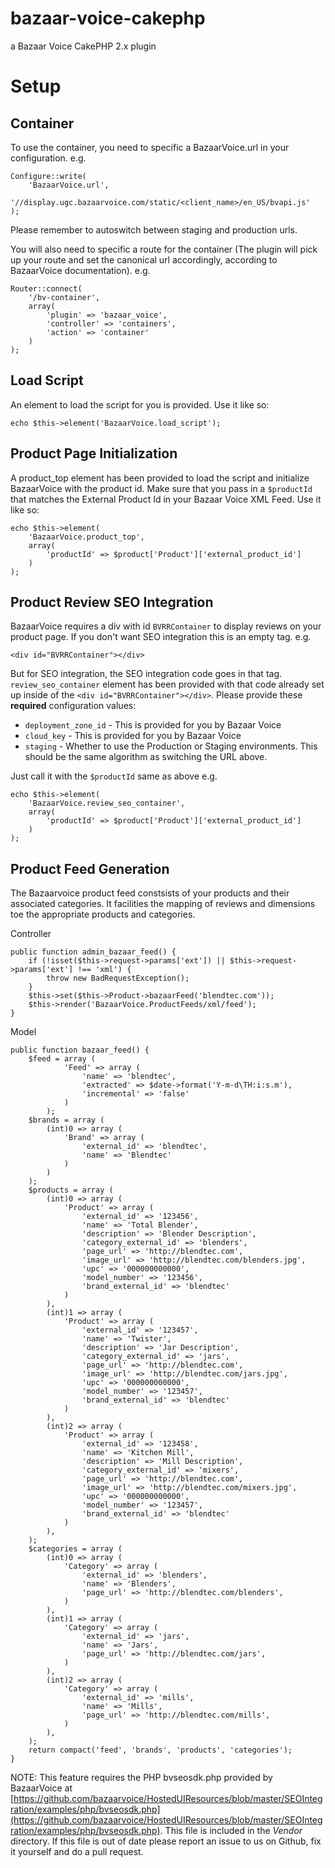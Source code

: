 bazaar-voice-cakephp
====================

a Bazaar Voice CakePHP 2.x plugin


Setup
=================

Container
-----------

To use the container, you need to specific a BazaarVoice.url in your configuration. e.g.

    Configure::write(
    	'BazaarVoice.url',
    	'//display.ugc.bazaarvoice.com/static/<client_name>/en_US/bvapi.js'
	);

Please remember to autoswitch between staging and production urls.

You will also need to specific a route for the container (The plugin will pick up your route and set the canonical url accordingly, according to BazaarVoice documentation). e.g.

    Router::connect(
    	'/bv-container',
    	array(
    		'plugin' => 'bazaar_voice',
    		'controller' => 'containers',
    		'action' => 'container'
		)
	);


Load Script
--------------------

An element to load the script for you is provided. Use it like so:

    echo $this->element('BazaarVoice.load_script');


Product Page Initialization
--------------------------------

A product_top element has been provided to load the script and initialize BazaarVoice with the product id. Make sure that you pass in a `$productId` that matches the External Product Id in your Bazaar Voice XML Feed. Use it like so:

    echo $this->element(
		'BazaarVoice.product_top',
		array(
			'productId' => $product['Product']['external_product_id']
		)
	);

Product Review SEO Integration
--------------------------------------

BazaarVoice requires a div with id `BVRRContainer` to display reviews on your product page. If you don't want SEO integration this is an empty tag. e.g.

    <div id="BVRRContainer"></div>

But for SEO integration, the SEO integration code goes in that tag. `review_seo_container` element has been provided with that code already set up inside of the `<div id="BVRRContainer"></div>`. Please provide these **required** configuration values:

- `deployment_zone_id` - This is provided for you by Bazaar Voice
- `cloud_key` - This is provided for you by Bazaar Voice
- `staging` - Whether to use the Production or Staging environments. This should be the same algorithm as switching the URL above.

Just call it with the `$productId` same as above e.g.

    echo $this->element(
        'BazaarVoice.review_seo_container',
        array(
            'productId' => $product['Product']['external_product_id']
        )
    );

Product Feed Generation
--------------------------------

The Bazaarvoice product feed constsists of your products and their associated categories. It facilities the mapping of reviews and dimensions toe the appropriate products and categories.

Controller

    public function admin_bazaar_feed() {
        if (!isset($this->request->params['ext']) || $this->request->params['ext'] !== 'xml') {
            throw new BadRequestException();
        }
        $this->set($this->Product->bazaarFeed('blendtec.com'));
        $this->render('BazaarVoice.ProductFeeds/xml/feed');
    }

Model

    public function bazaar_feed() {
        $feed = array (
                'Feed' => array (
                    'name' => 'blendtec',
                    'extracted' => $date->format('Y-m-d\TH:i:s.m'),
                    'incremental' => 'false'
                )
            );
        $brands = array (
            (int)0 => array (
                'Brand' => array (
                    'external_id' => 'blendtec',
                    'name' => 'Blendtec'
                )
            )
        );
        $products = array (
            (int)0 => array (
                'Product' => array (
                    'external_id' => '123456',
                    'name' => 'Total Blender',
                    'description' => 'Blender Description',
                    'category_external_id' => 'blenders',
                    'page_url' => 'http://blendtec.com',
                    'image_url' => 'http://blendtec.com/blenders.jpg',
                    'upc' => '000000000000',
                    'model_number' => '123456',
                    'brand_external_id' => 'blendtec'
                )
            ),
            (int)1 => array (
                'Product' => array (
                    'external_id' => '123457',
                    'name' => 'Twister',
                    'description' => 'Jar Description',
                    'category_external_id' => 'jars',
                    'page_url' => 'http://blendtec.com',
                    'image_url' => 'http://blendtec.com/jars.jpg',
                    'upc' => '000000000000',
                    'model_number' => '123457',
                    'brand_external_id' => 'blendtec'
                )
            ),
            (int)2 => array (
                'Product' => array (
                    'external_id' => '123458',
                    'name' => 'Kitchen Mill',
                    'description' => 'Mill Description',
                    'category_external_id' => 'mixers',
                    'page_url' => 'http://blendtec.com',
                    'image_url' => 'http://blendtec.com/mixers.jpg',
                    'upc' => '000000000000',
                    'model_number' => '123457',
                    'brand_external_id' => 'blendtec'
                )
            ),
        );
        $categories = array (
            (int)0 => array (
                'Category' => array (
                    'external_id' => 'blenders',
                    'name' => 'Blenders',
                    'page_url' => 'http://blendtec.com/blenders',
                )
            ),
            (int)1 => array (
                'Category' => array (
                    'external_id' => 'jars',
                    'name' => 'Jars',
                    'page_url' => 'http://blendtec.com/jars',
                )
            ),
            (int)2 => array (
                'Category' => array (
                    'external_id' => 'mills',
                    'name' => 'Mills',
                    'page_url' => 'http://blendtec.com/mills',
                )
            ),
        );
        return compact('feed', 'brands', 'products', 'categories');
    }


NOTE: This feature requires the PHP bvseosdk.php provided by BazaarVoice at [https://github.com/bazaarvoice/HostedUIResources/blob/master/SEOIntegration/examples/php/bvseosdk.php](https://github.com/bazaarvoice/HostedUIResources/blob/master/SEOIntegration/examples/php/bvseosdk.php). This file is included in the *Vendor* directory. If this file is out of date please report an issue to us on Github, fix it yourself and do a pull request.
